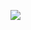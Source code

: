 <a href="https://juncture-digital.org"><img src="https://juncture-digital.org/images/ve-button.png"></a>

<param ve-config 
       title="The Evolution of the Law Report"
       author="Middle Temple Library"
       banner="![Banner](https://github.com/middletemplelibrary/The-Evolution-of-the-Law-Report/assets/110464039/fa749e72-10d1-4dd1-a2cf-58e6eb3d53ab) 
       layout="vertical">
